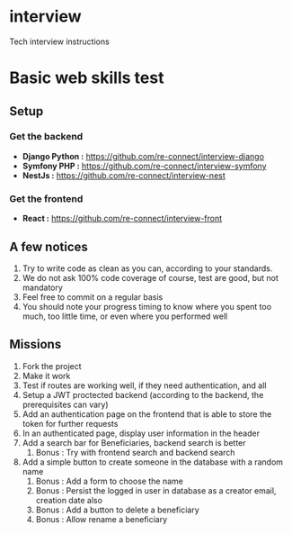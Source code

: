 # interview
Tech interview instructions

# Basic web skills test


## Setup

### Get the backend

- **Django Python :** https://github.com/re-connect/interview-django
- **Symfony PHP :** https://github.com/re-connect/interview-symfony
- **NestJs :** https://github.com/re-connect/interview-nest

### Get the frontend

- **React :** https://github.com/re-connect/interview-front
## A few notices

1. Try to write code as clean as you can, according to your standards.
2. We do not ask 100% code coverage of course, test are good, but not mandatory
3. Feel free to commit on a regular basis
4. You should note your progress timing to know where you spent too much, too little time, or even where you performed well

## Missions

1. Fork the project
2. Make it work
3. Test if routes are working well, if they need authentication, and all
4. Setup a JWT proctected backend (according to the backend, the prerequisites can vary)
5. Add an authentication page on the frontend that is able to store the token for further requests
6. In an authenticated page, display user information in the header
7. Add a search bar for Beneficiaries, backend search is better
   1. Bonus : Try with frontend search and backend search
8. Add a simple button to create someone in the database with a random name
   1. Bonus : Add a form to choose the name
   2. Bonus : Persist the logged in user in database as a creator email, creation date also
   3. Bonus : Add a button to delete a beneficiary
   4. Bonus : Allow rename a beneficiary
